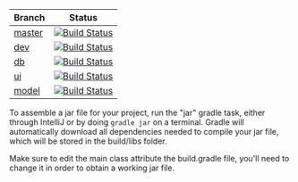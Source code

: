 |Branch|Status|
|------|------|
|[master](https://github.com/softeng-teamn/Prototype-Project/tree/master)|[![Build Status](https://travis-ci.com/softeng-teamn/Prototype-Project.svg?branch=master)](https://travis-ci.com/softeng-teamn/Prototype-Project)|
|[dev](https://github.com/softeng-teamn/Prototype-Project/tree/dev)|[![Build Status](https://travis-ci.com/softeng-teamn/Prototype-Project.svg?branch=dev)](https://travis-ci.com/softeng-teamn/Prototype-Project)|
|[db](https://github.com/softeng-teamn/Prototype-Project/tree/db)|[![Build Status](https://travis-ci.com/softeng-teamn/Prototype-Project.svg?branch=db)](https://travis-ci.com/softeng-teamn/Prototype-Project)|
|[ui](https://github.com/softeng-teamn/Prototype-Project/tree/ui)|[![Build Status](https://travis-ci.com/softeng-teamn/Prototype-Project.svg?branch=ui)](https://travis-ci.com/softeng-teamn/Prototype-Project)|
|[model](https://github.com/softeng-teamn/Prototype-Project/tree/ui)|[![Build Status](https://travis-ci.com/softeng-teamn/Prototype-Project.svg?branch=model)](https://travis-ci.com/softeng-teamn/Prototype-Project)|

To assemble a jar file for your project, run the "jar" gradle task, either through IntelliJ or by doing
`gradle jar` on a terminal. Gradle will automatically download all dependencies needed to compile your jar file,
which will be stored in the build/libs folder.

Make sure to edit the main class attribute the build.gradle file, you'll need to change it in order to obtain
a working jar file.
